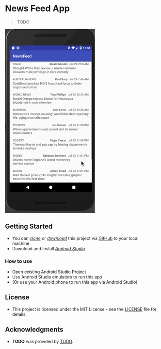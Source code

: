 # News Feed App
> TODO


[![Image](demo.gif)](Image)

## Getting Started

* You can *[clone](https://github.com/arrickx/NewsFeed.git)* or *[download](https://github.com/arrickx/NewsFeed.git)* this project via [GitHub](https://github.com) to your local machine.
* Download and Install *[Android Studio](https://developer.android.com/studio/index.html)*

### How to use

* Open existing Android Studio Project
* Use Android Studio emulators to run this app
* (Or use your Android phone to run this app via Android Studio)


## License

* This project is licensed under the MIT License - see the [LICENSE](LICENSE) file for details.

## Acknowledgments

* **TODO** was provided by [TODO](TODO).


